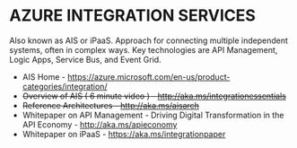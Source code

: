 # AZURE INTEGRATION SERVICES

Also known as AIS or iPaaS. Approach for connecting multiple independent systems, often in complex ways.   Key technologies are API Management, Logic Apps, Service Bus, and Event Grid.

* AIS Home - https://azure.microsoft.com/en-us/product-categories/integration/
* <del>Overview of AIS ( 6 minute video )  - http://aka.ms/integrationessentials</del>
* <del>Reference Architectures - http://aka.ms/aisarch</del>
* Whitepaper on API Management - Driving Digital Transformation in the API Economy - http://aka.ms/apieconomy 
* Whitepaper on iPaaS - https://aka.ms/integrationpaper
